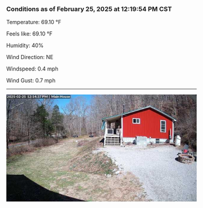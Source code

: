 ### Conditions as of February 25, 2025 at 12:19:54 PM CST 

Temperature: 69.10 &deg;F

Feels like: 69.10 &deg;F

Humidity: 40%

Wind Direction: NE

Windspeed: 0.4 mph

Wind Gust: 0.7 mph

---

<img src="./images/latest.jpeg"/>

